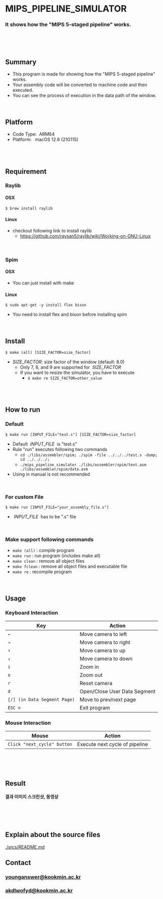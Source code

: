 # MIPS_PIPELINE_SIMULATOR
### It shows how the "MIPS 5-staged pipeline" works.
<br/><br/><br/>

## Summary
* This program is made for showing how the "MIPS 5-staged pipeline" works.
* Your assembly code will be converted to machine code and then executed.
* You can see the process of execution in the data path of the window.
<br/><br/><br/>

## Platform
* Code Type: &nbsp;ARM64
* Platform: &nbsp;&nbsp;macOS 12.6 (21G115)
<br/><br/><br/><br/>

## Requirement
### Raylib
#### OSX
	$ brew install raylib
#### Linux
* checkout following link to install raylib
	* https://github.com/raysan5/raylib/wiki/Working-on-GNU-Linux
<br/><br/><br/>

### Spim
#### OSX
* You can just install with make
#### Linux
    $ sudo apt-get -y install flex bison
* You need to install flex and bison before installing spim
<br/><br/><br/>

## Install
	$ make (all) [SIZE_FACTOR=size_factor]
* *SIZE_FACTOR*: size factor of the window (default: 8.0)
	* Only 7, 8, and 9 are supported for &nbsp;*SIZE_FACTOR*
	* If you want to resize the simulator, you have to execute
		* `$ make re SIZE_FACTOR=other_value`
<br/><br/><br/><br/>

## How to run
### Default
	$ make run [INPUT_FILE="test.s"] [SIZE_FACTOR=size_factor]
* Default &nbsp;*INPUT_FILE*&nbsp; is "test.s"
* Rule "run" executes following two commands
	* `cd ./libs/assembler/spim; ./spim -file ../../../test.s -dump; cd ../../../;`
	* `./mips_pipeline_simulator ./libs/assembler/spim/text.asm ./libs/assembler/spim/data.asm`
* Using in manual is not recommended
<br/>

### For custom File
	$ make run [INPUT_FILE="your_assembly_file.s"]
* &nbsp;*INPUT_FILE*&nbsp; has to be ".s" file
<br/>

### Make support following commands
* `make (all)` : compile program
* `make run` : run program (includes make all)
* `make clean` : remove all object files
* `make fclean` : remove all object files and executable file
* `make re` : recompile program
<br/><br/><br/>

## Usage
### Keyboard Interaction
| Key                         | Action                         |
| --------------------------- | ------------------------------ |
| `←`                         | Move camera to left            |
| `→`                         | Move camera to right           |
| `↑`                         | Move camera to up              |
| `↓`                         | Move camera to down            |
| `i`                         | Zoom in                        |
| `o`                         | Zoom out                       |
| `r`                         | Reset camera                   |
| `d`                         | Open/Close User Data Segment   |
| `[/] (in Data Segment Page)`| Move to prev/next page         |
| `ESC ⎋`                     | Exit program                   |

### Mouse Interaction
| Mouse                       | Action                         |
| --------------------------- | ------------------------------ |
| `Click "next_cycle" button` | Execute next cycle of pipeline |

<br/><br/><br/>

## Result
#### 결과 이미지 스크린샷, 동영상
<br/><br/><br/>

## Explain about the source files
[./srcs/README.md](./srcs/README.md)

## Contact
### younganswer@kookmin.ac.kr
### akdlwofyd@kookmin.ac.kr

